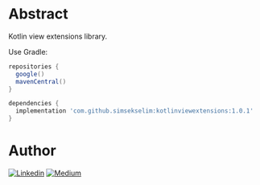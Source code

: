 # Abstract

Kotlin view extensions library.

Use Gradle:

```gradle
repositories {
  google()
  mavenCentral()
}

dependencies {
  implementation 'com.github.simsekselim:kotlinviewextensions:1.0.1'
}
```

 
 # Author
 [![Linkedin](https://img.shields.io/badge/-linkedin-grey?logo=linkedin)](https://www.linkedin.com/in/simsekselim/) [![Medium](https://img.shields.io/badge/-medium-grey?logo=medium)](https://medium.com/@simsekselim)
